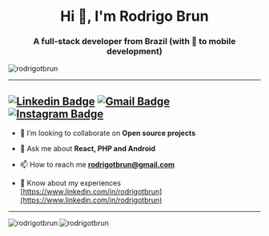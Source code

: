 <h1 align="center">Hi 👋, I'm Rodrigo Brun</h1>
<h3 align="center">A full-stack developer from Brazil  (with 💙 to mobile development)</h3>

<p align="left"> <img src="https://komarev.com/ghpvc/?username=rodrigotbrun&label=Profile%20views&color=0073ea&style=flat" alt="rodrigotbrun" /> </p>

---
[![Linkedin Badge](https://img.shields.io/badge/-LinkedIn-blue?style=flat-square&logo=Linkedin&logoColor=white&link=https://www.linkedin.com/in/rodrigotbrun/)](https://www.linkedin.com/in/rodrigotbrun/)
[![Gmail Badge](https://img.shields.io/badge/-Gmail-c14438?style=flat-square&logo=Gmail&logoColor=white&link=mailto:rodrigotbrun@gmail.com)](mailto:rodrigotbrun@gmail.com)
[![Instagram Badge](https://img.shields.io/badge/-Instagram-C13584?style=flat-square&labelColor=C13584&logo=instagram&logoColor=white&link=https://www.instagram.com/rodrigotbrun/)](https://www.instagram.com/rodrigotbrun/)
---

- 👯 I’m looking to collaborate on **Open source projects**

- 💬 Ask me about **React, PHP and Android**

- 📫 How to reach me **rodrigotbrun@gmail.com**

- 📄 Know about my experiences [https://www.linkedin.com/in/rodrigotbrun](https://www.linkedin.com/in/rodrigotbrun)

--- 

<p>
  
  <img align="left" src="https://github-readme-stats.vercel.app/api/top-langs?username=rodrigotbrun&show_icons=true&locale=en&layout=compact" alt="rodrigotbrun" />
  
  <img align="center" src="https://github-readme-streak-stats.herokuapp.com/?user=rodrigotbrun" alt="rodrigotbrun" />

</p>
